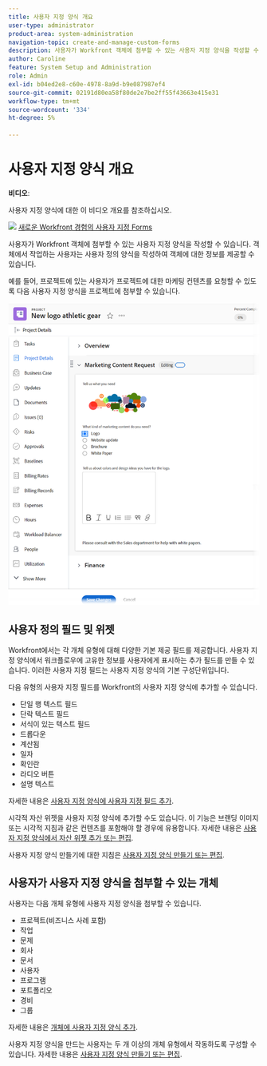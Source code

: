 ```yaml
---
title: 사용자 지정 양식 개요
user-type: administrator
product-area: system-administration
navigation-topic: create-and-manage-custom-forms
description: 사용자가 Workfront 객체에 첨부할 수 있는 사용자 지정 양식을 작성할 수 있습니다. 객체에서 작업하는 사용자는 사용자 정의 양식을 작성하여 객체에 대한 정보를 제공할 수 있습니다.
author: Caroline
feature: System Setup and Administration
role: Admin
exl-id: b04ed2e8-c60e-4978-8a9d-b9e087987ef4
source-git-commit: 02191d80ea58f80de2e7be2ff55f43663e415e31
workflow-type: tm+mt
source-wordcount: '334'
ht-degree: 5%

---
```


# 사용자 지정 양식 개요

**비디오**:

사용자 지정 양식에 대한 이 비디오 개요를 참조하십시오.

![](assets/video-icon-verysmall.png) [새로운 Workfront 경험의 사용자 지정 Forms](https://one.workfront.com/s/learningpath2/custom-forms-in-the-new-workfront-experience-final-MCC2AF4MH6NRHKHJJBXO6T65DHUU)

사용자가 Workfront 객체에 첨부할 수 있는 사용자 지정 양식을 작성할 수 있습니다. 객체에서 작업하는 사용자는 사용자 정의 양식을 작성하여 객체에 대한 정보를 제공할 수 있습니다.

예를 들어, 프로젝트에 있는 사용자가 프로젝트에 대한 마케팅 컨텐츠를 요청할 수 있도록 다음 사용자 지정 양식을 프로젝트에 첨부할 수 있습니다.

![](assets/see-image-details-page.png)

## 사용자 정의 필드 및 위젯

Workfront에서는 각 개체 유형에 대해 다양한 기본 제공 필드를 제공합니다. 사용자 지정 양식에서 워크플로우에 고유한 정보를 사용자에게 표시하는 추가 필드를 만들 수 있습니다. 이러한 사용자 지정 필드는 사용자 지정 양식의 기본 구성단위입니다.

다음 유형의 사용자 지정 필드를 Workfront의 사용자 지정 양식에 추가할 수 있습니다.

* 단일 행 텍스트 필드
* 단락 텍스트 필드
* 서식이 있는 텍스트 필드
* 드롭다운
* 계산됨
* 일자
* 확인란
* 라디오 버튼
* 설명 텍스트

자세한 내용은 [사용자 지정 양식에 사용자 지정 필드 추가](../../../administration-and-setup/customize-workfront/create-manage-custom-forms/add-a-custom-field-to-a-custom-form.md).

시각적 자산 위젯을 사용자 지정 양식에 추가할 수도 있습니다. 이 기능은 브랜딩 이미지 또는 시각적 지침과 같은 컨텐츠를 포함해야 할 경우에 유용합니다. 자세한 내용은 [사용자 지정 양식에서 자산 위젯 추가 또는 편집](../../../administration-and-setup/customize-workfront/create-manage-custom-forms/add-widget-or-edit-its-properties-in-a-custom-form.md).

사용자 지정 양식 만들기에 대한 지침은 [사용자 지정 양식 만들기 또는 편집](../../../administration-and-setup/customize-workfront/create-manage-custom-forms/create-or-edit-a-custom-form.md).

## 사용자가 사용자 지정 양식을 첨부할 수 있는 개체

사용자는 다음 개체 유형에 사용자 지정 양식을 첨부할 수 있습니다.

* 프로젝트(비즈니스 사례 포함)
* 작업
* 문제
* 회사
* 문서
* 사용자
* 프로그램
* 포트폴리오
* 경비
* 그룹

자세한 내용은 [개체에 사용자 지정 양식 추가](../../../workfront-basics/work-with-custom-forms/add-a-custom-form-to-an-object.md).

사용자 지정 양식을 만드는 사용자는 두 개 이상의 개체 유형에서 작동하도록 구성할 수 있습니다. 자세한 내용은 [사용자 지정 양식 만들기 또는 편집](../../../administration-and-setup/customize-workfront/create-manage-custom-forms/create-or-edit-a-custom-form.md).
